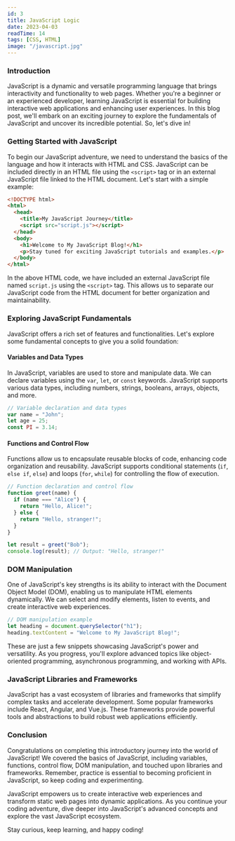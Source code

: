 ```yaml
---
id: 3
title: JavaScript Logic
date: 2023-04-03
readTime: 14
tags: [CSS, HTML]
image: "/javascript.jpg"
---
```


### Introduction

JavaScript is a dynamic and versatile programming language that brings interactivity and functionality to web pages. Whether you're a beginner or an experienced developer, learning JavaScript is essential for building interactive web applications and enhancing user experiences. In this blog post, we'll embark on an exciting journey to explore the fundamentals of JavaScript and uncover its incredible potential. So, let's dive in!

### Getting Started with JavaScript

To begin our JavaScript adventure, we need to understand the basics of the language and how it interacts with HTML and CSS. JavaScript can be included directly in an HTML file using the `<script>` tag or in an external JavaScript file linked to the HTML document. Let&#39;s start with a simple example:

```HTML
<!DOCTYPE html>
<html>
  <head>
    <title>My JavaScript Journey</title>
    <script src="script.js"></script>
  </head>
  <body>
    <h1>Welcome to My JavaScript Blog!</h1>
    <p>Stay tuned for exciting JavaScript tutorials and examples.</p>
  </body>
</html>
```

In the above HTML code, we have included an external JavaScript file named `script.js` using the `<script>` tag. This allows us to separate our JavaScript code from the HTML document for better organization and maintainability.

### Exploring JavaScript Fundamentals

JavaScript offers a rich set of features and functionalities. Let's explore some fundamental concepts to give you a solid foundation:

#### Variables and Data Types

In JavaScript, variables are used to store and manipulate data. We can declare variables using the `var`, `let`, or `const` keywords. JavaScript supports various data types, including numbers, strings, booleans, arrays, objects, and more.

```JavaScript
// Variable declaration and data types
var name = "John";
let age = 25;
const PI = 3.14;
```

#### Functions and Control Flow

Functions allow us to encapsulate reusable blocks of code, enhancing code organization and reusability. JavaScript supports conditional statements (`if`, `else if`, `else`) and loops (`for`, `while`) for controlling the flow of execution.

```JavaScript
// Function declaration and control flow
function greet(name) {
  if (name === "Alice") {
    return "Hello, Alice!";
  } else {
    return "Hello, stranger!";
  }
}

let result = greet("Bob");
console.log(result); // Output: "Hello, stranger!"
```

### DOM Manipulation

One of JavaScript's key strengths is its ability to interact with the Document Object Model (DOM), enabling us to manipulate HTML elements dynamically. We can select and modify elements, listen to events, and create interactive web experiences.

```JavaScript
// DOM manipulation example
let heading = document.querySelector("h1");
heading.textContent = "Welcome to My JavaScript Blog!";
```

These are just a few snippets showcasing JavaScript's power and versatility. As you progress, you'll explore advanced topics like object-oriented programming, asynchronous programming, and working with APIs.

### JavaScript Libraries and Frameworks

JavaScript has a vast ecosystem of libraries and frameworks that simplify complex tasks and accelerate development. Some popular frameworks include React, Angular, and Vue.js. These frameworks provide powerful tools and abstractions to build robust web applications efficiently.

### Conclusion

Congratulations on completing this introductory journey into the world of JavaScript! We covered the basics of JavaScript, including variables, functions, control flow, DOM manipulation, and touched upon libraries and frameworks. Remember, practice is essential to becoming proficient in JavaScript, so keep coding and experimenting.

JavaScript empowers us to create interactive web experiences and transform static web pages into dynamic applications. As you continue your coding adventure, dive deeper into JavaScript's advanced concepts and explore the vast JavaScript ecosystem.

Stay curious, keep learning, and happy coding!
